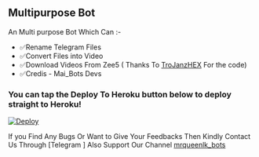 ## Multipurpose Bot 

An Multi purpose Bot Which Can :-
* ✅Rename Telegram Files 
* ✅Convert Files into Video 
* ✅Download Videos From Zee5 ( Thanks To [TroJanzHEX](https://github.com/TroJanzHEX/Zee5-Downloader) For the code) 
* ✅Credis - Mai_Bots Devs


### You can tap the Deploy To Heroku button below to deploy straight to Heroku!
[![Deploy](https://www.herokucdn.com/deploy/button.svg)](https://heroku.com/deploy?template=https://github.com/maxxa233/FileRenameBot)

If you Find Any Bugs Or Want to Give Your Feedbacks Then Kindly Contact Us Through [Telegram ]
Also Support Our Channel [mrqueenlk_bots](https://telegram.dog/mrqueenlk_bots) 
